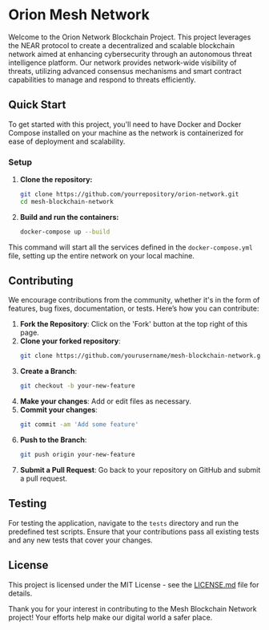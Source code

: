 # Orion Mesh Network

Welcome to the Orion Network Blockchain Project. This project leverages the NEAR protocol to create a decentralized and scalable blockchain network aimed at enhancing cybersecurity through an autonomous threat intelligence platform. Our network provides network-wide visibility of threats, utilizing advanced consensus mechanisms and smart contract capabilities to manage and respond to threats efficiently.

## Quick Start

To get started with this project, you'll need to have Docker and Docker Compose installed on your machine as the network is containerized for ease of deployment and scalability.

### Setup

1. **Clone the repository:**
   ```bash
   git clone https://github.com/yourrepository/orion-network.git
   cd mesh-blockchain-network
   ```

2. **Build and run the containers:**
   ```bash
   docker-compose up --build
   ```

This command will start all the services defined in the `docker-compose.yml` file, setting up the entire network on your local machine.

## Contributing

We encourage contributions from the community, whether it's in the form of features, bug fixes, documentation, or tests. Here’s how you can contribute:

1. **Fork the Repository**: Click on the 'Fork' button at the top right of this page.
2. **Clone your forked repository**: 
   ```bash
   git clone https://github.com/yourusername/mesh-blockchain-network.git
   ```
3. **Create a Branch**: 
   ```bash
   git checkout -b your-new-feature
   ```
4. **Make your changes**: Add or edit files as necessary.
5. **Commit your changes**: 
   ```bash
   git commit -am 'Add some feature'
   ```
6. **Push to the Branch**: 
   ```bash
   git push origin your-new-feature
   ```
7. **Submit a Pull Request**: Go back to your repository on GitHub and submit a pull request.


## Testing

For testing the application, navigate to the `tests` directory and run the predefined test scripts. Ensure that your contributions pass all existing tests and any new tests that cover your changes.

## License

This project is licensed under the MIT License - see the [LICENSE.md](LICENSE) file for details.

Thank you for your interest in contributing to the Mesh Blockchain Network project! Your efforts help make our digital world a safer place.

